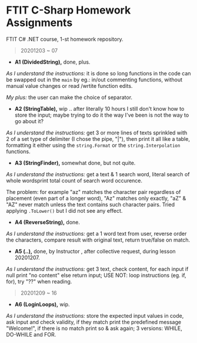 # FTIT C-Sharp Homework Assignments
FTIT C# .NET course, 1-st homework repository.

> 20201203 ~ 07

* __A1 (DividedString),__ done, plus.

_As I understand the instructions:_ it is done so long functions in the code can be swapped out in the `main` by eg.: in/out commenting functions, without manual value changes or read /wrtite function edits.

_My plus:_ the user can make the choice of separator.

* __A2 (StringTable),__ wip .. after literally 10 hours I still don't know how to store the input; maybe trying to do it the way I've been is not the way to go about it?

_As I understand the instructions:_ get 3 or more lines of texts sprinkled with 2 of a set type of delimiter (I chose the pipe, "|"), then print it all like a table, formatting it either using the `string.Format` or the `string.Interpolation` functions.

* __A3 (StringFinder),__ somewhat done, but not quite.

_As I understand the instructions:_ get a text & 1 search word, literal search of whole wordsprint total count of search word occurence.

The problem: for example "az" matches the character pair regardless of placement (even part of a longer word), "Az" matches only exactly, "aZ" & "AZ" never match unless the text contains such character pairs. Tried applying `.ToLower()` but I did not see any effect.

* __A4 (ReverseString),__ done.

_As I understand the instructions:_ get a 1 word text from user, reverse order the characters, compare result with original text, return true/false on match.

* __A5 (..),__ done,  by Instructor , after collective request, during lesson 20201207.

_As I understand the instructions:_ get 3 text, check content, for each input if null print "no content" else return input; USE NOT: loop instructions (eg. if, for), try "??" when reading.

> 20201209 ~ 16

* __A6 (LoginLoops),__ wip.

_As I understand the instructions:_ store the expected input values in code, ask input and check validity, if they match print the predefined message "Welcome!", if there is no match print so & ask again; 3 versions: WHILE, DO-WHILE and FOR.
